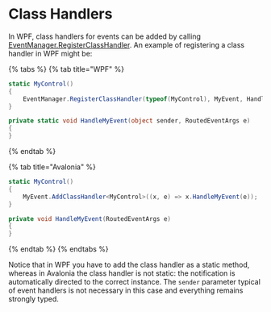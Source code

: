 # Class Handlers

In WPF, class handlers for events can be added by calling [EventManager.RegisterClassHandler](https://msdn.microsoft.com/en-us/library/ms597875.aspx). An example of registering a class handler in WPF might be:

{% tabs %}
{% tab title="WPF" %}
```csharp
static MyControl()
{
    EventManager.RegisterClassHandler(typeof(MyControl), MyEvent, HandleMyEvent));
}

private static void HandleMyEvent(object sender, RoutedEventArgs e)
{
}
```
{% endtab %}

{% tab title="Avalonia" %}
```csharp
static MyControl()
{
    MyEvent.AddClassHandler<MyControl>((x, e) => x.HandleMyEvent(e));
}

private void HandleMyEvent(RoutedEventArgs e)
{
}
```
{% endtab %}
{% endtabs %}

Notice that in WPF you have to add the class handler as a static method, whereas in Avalonia the class handler is not static: the notification is automatically directed to the correct instance. The `sender` parameter typical of event handlers is not necessary in this case and everything remains strongly typed.

